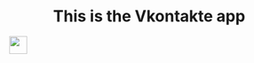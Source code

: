 <h1 align="center"> This is the Vkontakte app</h1>
<img src="https://github.com/blackcater/blackcater/raw/main/images/Hi.gif" height="32"/></h1>
